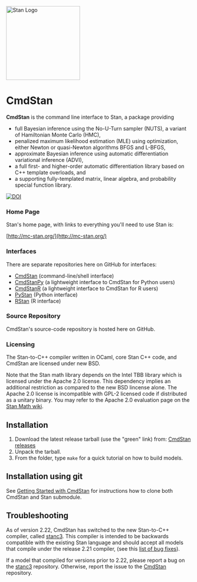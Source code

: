 <a href="http://mc-stan.org">
<img src="https://raw.githubusercontent.com/stan-dev/logos/master/logo.png" width=200 alt="Stan Logo"/>
</a>

# CmdStan

<b>CmdStan</b> is the command line interface to Stan, a package providing

* full Bayesian inference using the No-U-Turn sampler (NUTS), a variant of Hamiltonian Monte Carlo (HMC),
* penalized maximum likelihood estimation (MLE) using optimization, either Newton or quasi-Newton algorithms BFGS and L-BFGS,
* approximate Bayesian inference using automatic differentiation variational inference (ADVI),
* a full first- and higher-order automatic differentiation library based on C++ template overloads, and
* a supporting fully-templated matrix, linear algebra, and probability special function library.

[![DOI](https://zenodo.org/badge/16967338.svg)](https://zenodo.org/badge/latestdoi/16967338)

### Home Page
Stan's home page, with links to everything you'll need to use Stan is:

[http://mc-stan.org/](http://mc-stan.org/)

### Interfaces
There are separate repositories here on GitHub for interfaces:
* [CmdStan](https://github.com/stan-dev/cmdstan) (command-line/shell interface)
* [CmdStanPy](https://github.com/stan-dev/cmdstanpy) (a lightweight interface to CmdStan for Python users)
* [CmdStanR](https://github.com/stan-dev/cmdstanr) (a lightweight interface to CmdStan for R users)
* [PyStan](https://github.com/stan-dev/pystan) (Python interface)
* [RStan](https://github.com/stan-dev/rstan) (R interface)

### Source Repository
CmdStan's source-code repository is hosted here on GitHub.

### Licensing
The Stan-to-C++ compiler written in OCaml, core Stan C++ code, and CmdStan are licensed under new BSD.

Note that the Stan math library depends on the Intel TBB library which is licensed under the Apache 2.0 license. This dependency implies an additional restriction as compared to the new BSD lincense alone. The Apache 2.0 license is incompatible with GPL-2 licensed code if distributed as a unitary binary. You may refer to the Apache 2.0 evaluation page on the [Stan Math wiki](https://github.com/stan-dev/math/wiki/Apache-2.0-License-Evaluation).

## Installation
1. Download the latest release tarball (use the "green" link) from: [CmdStan releases](https://github.com/stan-dev/cmdstan/releases)
2. Unpack the tarball.
3. From the folder, type `make` for a quick tutorial on how to build models.

## Installation using git
See [Getting Started with
CmdStan](https://github.com/stan-dev/cmdstan/wiki/Getting-Started-with-CmdStan) for instructions how to clone both CmdStan and Stan submodule.

## Troubleshooting

As of version 2.22, CmdStan has switched to the new Stan-to-C++ compiler, called [stanc3](https://github.com/stan-dev/stanc3).  This compiler is intended to be backwards compatible with the existing Stan language and should accept all models that compile under the release 2.21 compiler, (see this [list of bug fixes](https://github.com/stan-dev/stanc3/wiki/changes-from-stanc2)). 

If a model that compiled for versions prior to 2.22, please report a bug on the [stanc3](https://github.com/stan-dev/stanc3) repository. Otherwise, report the issue to the [CmdStan](https://github.com/stan-dev/cmdstan) repository.
